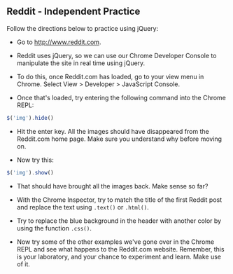## Reddit - Independent Practice  

Follow the directions below to practice using jQuery:

- Go to http://www.reddit.com.

- Reddit uses jQuery, so we can use our Chrome Developer Console to manipulate the site in real time using jQuery.

- To do this, once Reddit.com has loaded, go to your view menu in Chrome. Select View > Developer > JavaScript Console.

- Once that's loaded, try entering the following command into the Chrome REPL:

```javascript
$('img').hide()
```

- Hit the enter key. All the images should have disappeared from the Reddit.com home page. Make sure you understand why before moving on.

- Now try this:
```js
$('img').show()
```

- That should have brought all the images back. Make sense so far?

- With the Chrome Inspector, try to match the title of the first Reddit post and replace the text using `.text()` or `.html()`.

- Try to replace the blue background in the header with another color by using the function `.css()`.

- Now try some of the other examples we've gone over in the Chrome REPL and see what happens to the Reddit.com website. Remember, this is your laboratory, and your chance to experiment and learn. Make use of it.
